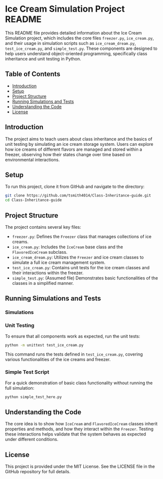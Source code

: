 # Ice Cream Simulation Project README

This README file provides detailed information about the Ice Cream Simulation project, which includes the core files `freezer.py`, `ice_cream.py`, and their usage in simulation scripts such as `ice_cream_dream.py`, `test_ice_cream.py`, and `simple_test.py`. These components are designed to help users understand object-oriented programming, specifically class inheritance and unit testing in Python.

## Table of Contents

- [Introduction](#introduction)
- [Setup](#setup)
- [Project Structure](#project-structure)
- [Running Simulations and Tests](#running-simulations-and-tests)
- [Understanding the Code](#understanding-the-code)
- [License](#license)

## Introduction

The project aims to teach users about class inheritance and the basics of unit testing by simulating an ice cream storage system. Users can explore how ice creams of different flavors are managed and stored within a freezer, observing how their states change over time based on environmental interactions.

## Setup

To run this project, clone it from GitHub and navigate to the directory:

```bash
git clone https://github.com/tsmith4014/Class-Inheritance-guide.git
cd Class-Inheritance-guide
```

## Project Structure

The project contains several key files:

- `freezer.py`: Defines the `Freezer` class that manages collections of ice creams.
- `ice_cream.py`: Includes the `IceCream` base class and the `FlavoredIceCream` subclass.
- `ice_cream_dream.py`: Utilizes the `Freezer` and ice cream classes to simulate a full ice cream management system.
- `test_ice_cream.py`: Contains unit tests for the ice cream classes and their interactions within the freezer.
- `simple_test.py`: (Assumed file) Demonstrates basic functionalities of the classes in a simplified manner.

## Running Simulations and Tests

### Simulations

### Unit Testing

To ensure that all components work as expected, run the unit tests:

```bash
python -m unittest test_ice_cream.py
```

This command runs the tests defined in `test_ice_cream.py`, covering various functionalities of the ice creams and freezer.

### Simple Test Script

For a quick demonstration of basic class functionality without running the full simulation:

```bash
python simple_test_here.py
```

## Understanding the Code

The core idea is to show how `IceCream` and `FlavoredIceCream` classes inherit properties and methods, and how they interact within the `Freezer`. Testing these interactions helps validate that the system behaves as expected under different conditions.

## License

This project is provided under the MIT License. See the LICENSE file in the GitHub repository for full details.
